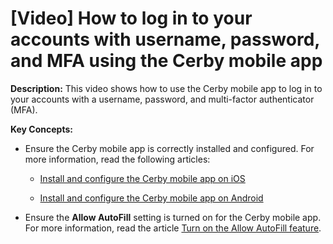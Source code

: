 # [Video] How to log in to your accounts with username, password, and MFA using the Cerby mobile app

**Description:** This video shows how to use the Cerby mobile app to log in to your accounts with a username, password, and multi-factor authenticator (MFA).

**Key Concepts:**

  * Ensure the Cerby mobile app is correctly installed and configured. For more information, read the following articles:

    * [Install and configure the Cerby mobile app on iOS](https://help.cerby.com/en/articles/8432312-install-and-configure-the-cerby-mobile-app-on-ios)

    * [Install and configure the Cerby mobile app on Android](https://help.cerby.com/en/articles/10008726-install-and-configure-the-cerby-mobile-app-on-android)

  * Ensure the **Allow AutoFill** setting is turned on for the Cerby mobile app. For more information, read the article [Turn on the Allow AutoFill feature](https://help.cerby.com/en/articles/10008706-turn-on-the-allow-autofill-feature).


